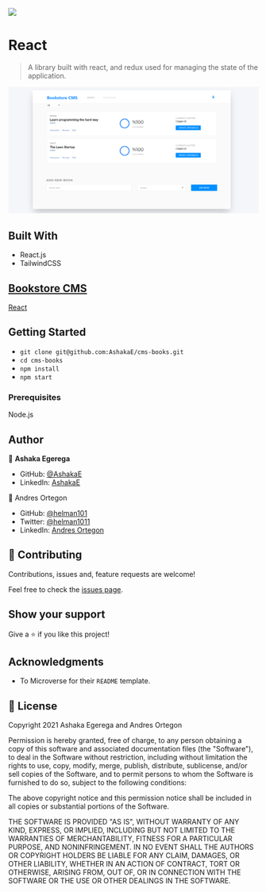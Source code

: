 ![](https://img.shields.io/badge/Microverse-blueviolet)

# React 

> A library built with react, and redux used for managing the state of the application.

![](./src/utils/screenshot.png)

## Built With

- React.js
- TailwindCSS

## [Bookstore CMS](https://cms-books.herokuapp.com/)

[React]()

## Getting Started

- `git clone git@github.com:AshakaE/cms-books.git`
- `cd cms-books`
- `npm install`
- `npm start`

### Prerequisites

Node.js

## Author

👤 **Ashaka Egerega**

- GitHub: [@AshakaE](https://github.com/AshakaE)
- LinkedIn: [AshakaE](https://www.linkedin.com/in/AshakaE/)

👤 Andres Ortegon

- GitHub: [@helman101](https://github.com/helman101)
- Twitter: [@helman1011](https://twitter.com/Helman1011)
- LinkedIn: [Andres Ortegon](https://www.linkedin.com/in/helman101/)

## 🤝 Contributing

Contributions, issues and, feature requests are welcome!

Feel free to check the [issues page](https://github.com/AshakaE/cms-books/issues).

## Show your support

Give a ⭐️ if you like this project!

## Acknowledgments

- To Microverse for their `README` template.

## 📝 License

Copyright 2021 Ashaka Egerega and Andres Ortegon

Permission is hereby granted, free of charge, to any person obtaining a copy of this software and associated documentation files (the "Software"), to deal in the Software without restriction, including without limitation the rights to use, copy, modify, merge, publish, distribute, sublicense, and/or sell copies of the Software, and to permit persons to whom the Software is furnished to do so, subject to the following conditions:

The above copyright notice and this permission notice shall be included in all copies or substantial portions of the Software.

THE SOFTWARE IS PROVIDED "AS IS", WITHOUT WARRANTY OF ANY KIND, EXPRESS, OR IMPLIED, INCLUDING BUT NOT LIMITED TO THE WARRANTIES OF MERCHANTABILITY, FITNESS FOR A PARTICULAR PURPOSE, AND NONINFRINGEMENT. IN NO EVENT SHALL THE AUTHORS OR COPYRIGHT HOLDERS BE LIABLE FOR ANY CLAIM, DAMAGES, OR OTHER LIABILITY, WHETHER IN AN ACTION OF CONTRACT, TORT OR OTHERWISE, ARISING FROM, OUT OF, OR IN CONNECTION WITH THE SOFTWARE OR THE USE OR OTHER DEALINGS IN THE SOFTWARE.

